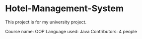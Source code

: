# Hotel-Management-System

This project is for my university project.

Course name: OOP
Language used: Java
Contributors: 4 people
